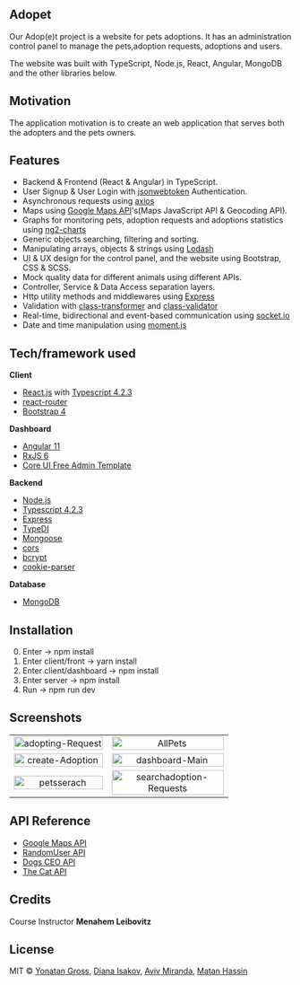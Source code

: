 ## Adopet

Our Adop(e)t project is a website for pets adoptions.
It has an administration control panel to manage the pets,adoption requests, adoptions and users.

The website was built with TypeScript, Node.js, React, Angular, MongoDB and the other libraries below.

## Motivation

The application motivation is to create an web application that serves both the adopters and the pets owners.

## Features

- Backend & Frontend (React & Angular) in TypeScript.
- User Signup & User Login with [jsonwebtoken](https://www.npmjs.com/package/jsonwebtoken) Authentication.
- Asynchronous requests using [axios](https://www.npmjs.com/package/axios)
- Maps using [Google Maps API](https://developers.google.com/maps/documentation)'s(Maps JavaScript API & Geocoding API).
- Graphs for monitoring pets, adoption requests and adoptions statistics using [ng2-charts](https://github.com/valor-software/ng2-charts)
- Generic objects searching, filtering and sorting.
- Manipulating arrays, objects & strings using [Lodash](https://lodash.com/)
- UI & UX design for the control panel, and the website using Bootstrap, CSS & SCSS.
- Mock quality data for different animals using different APIs.
- Controller, Service & Data Access separation layers.
- Http utility methods and middlewares using [Express](https://expressjs.com/)
- Validation with [class-transformer](https://www.npmjs.com/package/class-transformer) and [class-validator](https://www.npmjs.com/package/class-validator)
- Real-time, bidirectional and event-based communication using [socket.io](https://socket.io/)
- Date and time manipulation using [moment.js](https://momentjs.com/)

## Tech/framework used

<b>Client</b>

- [React.js](https://reactjs.org/) with [Typescript 4.2.3](https://www.typescriptlang.org/)
- [react-router](https://reactrouter.com/)
- [Bootstrap 4](https://getbootstrap.com/)

<b>Dashboard</b>

- [Angular 11](https://angular.io/)
- [RxJS 6](https://rxjs-dev.firebaseapp.com/)
- [Core UI Free Admin Template](https://coreui.io/angular/)

<b>Backend</b>

- [Node.js](https://nodejs.org/en/)
- [Typescript 4.2.3](https://www.typescriptlang.org/)
- [Express](https://expressjs.com/)
- [TypeDI](https://www.npmjs.com/package/typedi)
- [Mongoose](https://www.npmjs.com/package/mongoose)
- [cors](https://www.npmjs.com/package/cors)
- [bcrypt](https://www.npmjs.com/package/bcrypt)
- [cookie-parser](https://www.npmjs.com/package/cookieparser)

<b>Database</b>

- [MongoDB](https://www.mongodb.com/)

## Installation

0. Enter -> npm install
1. Enter client/front -> yarn install
2. Enter client/dashboard -> npm install
3. Enter server -> npm install
4. Run -> npm run dev

## Screenshots

|                                                                                                                                                             |                                                                                                                                                                             |
| :---------------------------------------------------------------------------------------------------------------------------------------------------------: | :-------------------------------------------------------------------------------------------------------------------------------------------------------------------------: |
| <a href="https://ibb.co/3hXwQ3n"><img style="max-width:200px; width:100%"  src="https://i.ibb.co/9YXJSD7/adopting-Request.png" alt="adopting-Request" ></a> |                 <a href="https://ibb.co/QDzywDy"> <img style="max-width:200px; width:100%"  src="https://i.ibb.co/jJBnXJn/AllPets.png" alt="AllPets" ></a>                  |
|  <a href="https://ibb.co/sCLHVsb"><img style="max-width:200px; width:100%"  src="https://i.ibb.co/8bFc7PN/create-Adoption.png" alt="create-Adoption" ></a>  |          <a href="https://ibb.co/r51DsBw"> <img style="max-width:200px; width:100%"  src="https://i.ibb.co/9yCQtxr/dashboard-Main.png" alt="dashboard-Main" ></a>           |
|       <a href="https://ibb.co/h7DBHT3"><img style="max-width:200px; width:100%" src="https://i.ibb.co/smyKQX8/petsserach.png" alt="petsserach" ></a>        | <a href="https://ibb.co/GFJv2Lj"> <img style="max-width:200px; width:100%"   src="https://i.ibb.co/x3sSj0Q/searchadoption-Requests.png" alt="searchadoption-Requests" ></a> |

## API Reference

- [Google Maps API](https://developers.google.com/maps/documentation)
- [RandomUser API](https://randomuser.me)
- [Dogs CEO API](https://dog.ceo)
- [The Cat API](https://thecatapi.com/)

## Credits

Course Instructor **Menahem Leibovitz**

## License

MIT © [Yonatan Gross](https://github.com/yonatangross), [Diana Isakov](https://github.com/DianaLanciano), [Aviv Miranda](https://github.com/Aviv943), [Matan Hassin](https://github.com/AnubisMatan)
